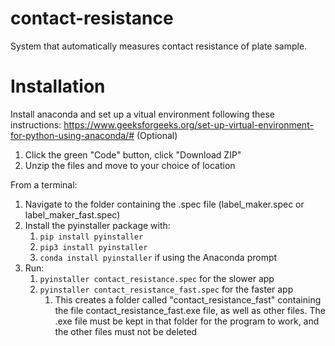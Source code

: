 # contact-resistance
System that automatically measures contact resistance of plate sample.

# Installation
Install anaconda and set up a vitual environment following these instructions: https://www.geeksforgeeks.org/set-up-virtual-environment-for-python-using-anaconda/# (Optional)

1. Click the green "Code" button, click "Download ZIP"
2. Unzip the files and move to your choice of location

From a terminal:
1. Navigate to the folder containing the .spec file (label_maker.spec or label_maker_fast.spec)
2. Install the pyinstaller package with:
   1. `pip install pyinstaller`
   2. `pip3 install pyinstaller`
   3. `conda install pyinstaller` if using the Anaconda prompt
4. Run:
   1. `pyinstaller contact_resistance.spec` for the slower app
   2. `pyinstaller contact_resistance_fast.spec` for the faster app
        1. This creates a folder called "contact_resistance_fast" containing the file contact_resistance_fast.exe file, as well as other files. The .exe file must be kept in that folder for the program to work, and the other files must not be deleted 
